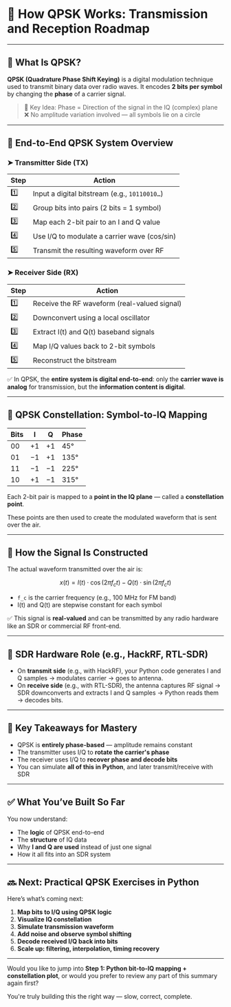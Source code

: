 # 📘 How QPSK Works: Transmission and Reception Roadmap

---

## 🎯 What Is QPSK?

**QPSK (Quadrature Phase Shift Keying)** is a digital modulation technique used to transmit binary data over radio waves.
It encodes **2 bits per symbol** by changing the **phase** of a carrier signal.

> 🔑 Key Idea: Phase = Direction of the signal in the IQ (complex) plane
> ❌ No amplitude variation involved — all symbols lie on a circle

---

## 🧭 End-to-End QPSK System Overview

### ➤ Transmitter Side (TX)

| Step | Action                                        |
| ---- | --------------------------------------------- |
| 1️⃣  | Input a digital bitstream (e.g., `10110010…`) |
| 2️⃣  | Group bits into pairs (2 bits = 1 symbol)     |
| 3️⃣  | Map each 2-bit pair to an I and Q value       |
| 4️⃣  | Use I/Q to modulate a carrier wave (cos/sin)  |
| 5️⃣  | Transmit the resulting waveform over RF       |

### ➤ Receiver Side (RX)

| Step | Action                                       |
| ---- | -------------------------------------------- |
| 1️⃣  | Receive the RF waveform (real-valued signal) |
| 2️⃣  | Downconvert using a local oscillator         |
| 3️⃣  | Extract I(t) and Q(t) baseband signals       |
| 4️⃣  | Map I/Q values back to 2-bit symbols         |
| 5️⃣  | Reconstruct the bitstream                    |

✅ In QPSK, the **entire system is digital end-to-end**: only the **carrier wave is analog** for transmission, but the **information content is digital**.

---

## 🎨 QPSK Constellation: Symbol-to-IQ Mapping

| Bits | I  | Q  | Phase |
| ---- | -- | -- | ----- |
| 00   | +1 | +1 | 45°   |
| 01   | −1 | +1 | 135°  |
| 11   | −1 | −1 | 225°  |
| 10   | +1 | −1 | 315°  |

Each 2-bit pair is mapped to a **point in the IQ plane** — called a **constellation point**.

These points are then used to create the modulated waveform that is sent over the air.

---

## 🧪 How the Signal Is Constructed

The actual waveform transmitted over the air is:

$$
x(t) = I(t) \cdot \cos(2\pi f_c t) - Q(t) \cdot \sin(2\pi f_c t)
$$

* `f_c` is the carrier frequency (e.g., 100 MHz for FM band)
* I(t) and Q(t) are stepwise constant for each symbol

✅ This signal is **real-valued** and can be transmitted by any radio hardware like an SDR or commercial RF front-end.

---

## 📡 SDR Hardware Role (e.g., HackRF, RTL-SDR)

* On **transmit side** (e.g., with HackRF), your Python code generates I and Q samples → modulates carrier → goes to antenna.
* On **receive side** (e.g., with RTL-SDR), the antenna captures RF signal → SDR downconverts and extracts I and Q samples → Python reads them → decodes bits.

---

## 🧠 Key Takeaways for Mastery

* QPSK is **entirely phase-based** — amplitude remains constant
* The transmitter uses I/Q to **rotate the carrier's phase**
* The receiver uses I/Q to **recover phase and decode bits**
* You can simulate **all of this in Python**, and later transmit/receive with SDR

---

## ✅ What You’ve Built So Far

You now understand:

* The **logic** of QPSK end-to-end
* The **structure** of IQ data
* Why **I and Q are used** instead of just one signal
* How it all fits into an SDR system

---

## 🔜 Next: Practical QPSK Exercises in Python

Here’s what’s coming next:

1. **Map bits to I/Q using QPSK logic**
2. **Visualize IQ constellation**
3. **Simulate transmission waveform**
4. **Add noise and observe symbol shifting**
5. **Decode received I/Q back into bits**
6. **Scale up: filtering, interpolation, timing recovery**

---

Would you like to jump into **Step 1: Python bit-to-IQ mapping + constellation plot**, or would you prefer to review any part of this summary again first?

You're truly building this the right way — slow, correct, complete.
